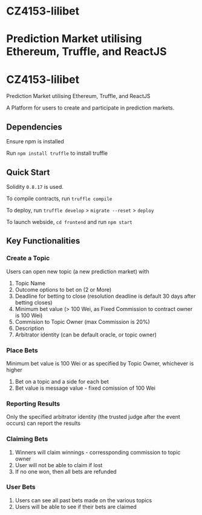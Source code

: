 # CZ4153-lilibet
Prediction Market utilising Ethereum, Truffle, and ReactJS
=======
# CZ4153-lilibet
Prediction Market utilising Ethereum, Truffle, and ReactJS

A Platform for users to create and participate in prediction markets. 

## Dependencies
Ensure npm is installed

Run `npm install truffle` to install truffle

## Quick Start
Solidity `0.8.17` is used.

To compile contracts, run `truffle compile`

To deploy, run
`truffle develop` > `migrate --reset` > `deploy`

To launch webside, `cd frontend` and run `npm start`

## Key Functionalities

### Create a Topic
Users can open new topic (a new prediction market) with 
1. Topic Name
2. Outcome options to bet on (2 or More)
3. Deadline for betting to close (resolution deadline is default 30 days after betting closes)
4. Minimum bet value (> 100 Wei, as Fixed Commission to contract owner is 100 Wei)
5. Commision to Topic Owner (max Commission is 20%)
6. Description
7. Arbitrator identity (can be default oracle, or topic owner)

### Place Bets
Minimum bet value is 100 Wei or as specified by Topic Owner, whichever is higher
1. Bet on a topic and a side for each bet
2. Bet value is message value - fixed comission of 100 Wei

### Reporting Results
Only the specified arbitrator identity (the trusted judge after the event occurs) can report the results

### Claiming Bets
1. Winners will claim winnings - corressponding commission to topic owner
2. User will not be able to claim if lost
3. If no one won, then all bets are refunded

### User Bets
1. Users can see all past bets made on the various topics
2. Users will be able to see if their bets are claimed

